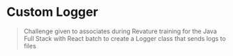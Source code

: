 # Custom Logger
>Challenge given to associates during Revature training for the Java Full Stack with React batch to create a Logger
>class that sends logs to files
